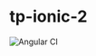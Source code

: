 # tp-ionic-2

![Angular CI](https://github.com/stephraja/tp-ionic-2/workflows/Angular%20CI/badge.svg)

